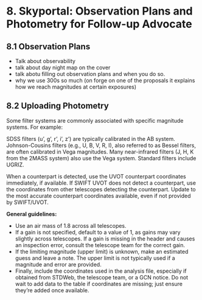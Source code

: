 # 8. Skyportal: Observation Plans and Photometry for Follow-up Advocate

## 8.1 Observation Plans
- Talk about observability
- talk about day night map on the cover
- talk abotu filling out observation plans and when you do so.
- why we use 300s so much (on forge on one of the proposals it explains how we reach magnitudes at certain exposures)


## 8.2 Uploading Photometry
Some filter systems are commonly associated with specific magnitude systems. For example:

SDSS filters (u’, g’, r’, i’, z’) are typically calibrated in the AB system.
Johnson-Cousins filters (e.g., U, B, V, R, I), also referred to as Bessel filters, are often calibrated in Vega magnitudes.
Many near-infrared filters (J, H, K from the 2MASS system) also use the Vega system.
Standard filters include UGRIZ. 

When a counterpart is detected, use the UVOT counterpart coordinates immediately, if available. If SWIFT UVOT does not detect a counterpart, use the coordinates from other telescopes detecting the counterpart. Update to the most accurate counterpart coordinates available, even if not provided by SWIFT/UVOT.

**General guidelines:**

- Use an air mass of 1.8 across all telescopes.
- If a gain is not specified, default to a value of 1, as gains may vary slightly across telescopes. If a gain is missing in the header and causes an inspection error, consult the telescope team for the correct gain.
- If the limiting magnitude (upper limit) is unknown, make an estimated guess and leave a note. The upper limit is not typically used if a magnitude and error are provided.
- Finally, include the coordinates used in the analysis file, especially if obtained from STDWeb, the telescope team, or a GCN notice. Do not wait to add data to the table if coordinates are missing; just ensure they’re added once available.
